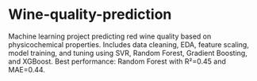 # Wine-quality-prediction
Machine learning project predicting red wine quality based on physicochemical properties. Includes data cleaning, EDA, feature scaling, model training, and tuning using SVR, Random Forest, Gradient Boosting, and XGBoost. Best performance: Random Forest with R²=0.45 and MAE=0.44.
